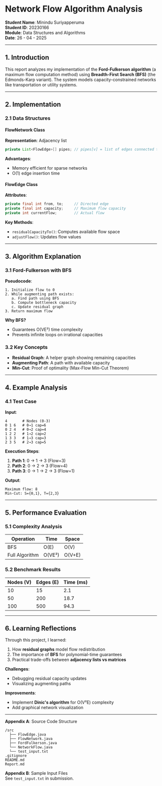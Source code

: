 # Network Flow Algorithm Analysis  
**Student Name**: Minindu Suriyapperuma  
**Student ID**: 20230166  
**Module**: Data Structures and Algorithms  
**Date**: 26 - 04 - 2025  

---

## 1. Introduction  
This report analyzes my implementation of the **Ford-Fulkerson algorithm** (a maximum flow computation method) using **Breadth-First Search (BFS)** (the Edmonds-Karp variant). The system models capacity-constrained networks like transportation or utility systems.

---

## 2. Implementation  

### 2.1 Data Structures  

#### FlowNetwork Class  
**Representation**: Adjacency list  
```java
private List<FlowEdge>[] pipes; // pipes[v] = list of edges connected to node v
```  
**Advantages**:  
- Memory efficient for sparse networks  
- O(1) edge insertion time  

#### FlowEdge Class  
**Attributes**:  
```java
private final int from, to;     // Directed edge
private final int capacity;     // Maximum flow capacity
private int currentFlow;        // Actual flow
```  
**Key Methods**:  
- `residualCapacityTo()`: Computes available flow space  
- `adjustFlow()`: Updates flow values  

---

## 3. Algorithm Explanation  

### 3.1 Ford-Fulkerson with BFS  
**Pseudocode**:  
```text
1. Initialize flow to 0
2. While augmenting path exists:
   a. Find path using BFS
   b. Compute bottleneck capacity
   c. Update residual graph
3. Return maximum flow
```

**Why BFS?**  
- Guarantees O(VE²) time complexity  
- Prevents infinite loops on irrational capacities  

### 3.2 Key Concepts  
- **Residual Graph**: A helper graph showing remaining capacities  
- **Augmenting Path**: A path with available capacity  
- **Min-Cut**: Proof of optimality (Max-Flow Min-Cut Theorem)  

---

## 4. Example Analysis  

### 4.1 Test Case  
**Input**:  
```text
4       # Nodes (0-3)
0 1 6   # 0→1 cap=6
0 2 4   # 0→2 cap=4
1 2 2   # 1→2 cap=2
1 3 3   # 1→3 cap=3
2 3 5   # 2→3 cap=5
```

**Execution Steps**:  
1. **Path 1**: 0 → 1 → 3 (Flow=3)  
2. **Path 2**: 0 → 2 → 3 (Flow=4)  
3. **Path 3**: 0 → 1 → 2 → 3 (Flow=1)  

**Output**:  
```text
Maximum flow: 8
Min-Cut: S={0,1}, T={2,3}
```

---

## 5. Performance Evaluation  

### 5.1 Complexity Analysis  
| Operation         | Time       | Space   |
|-------------------|------------|---------|
| BFS              | O(E)       | O(V)    |
| Full Algorithm    | O(VE²)     | O(V+E)  |

### 5.2 Benchmark Results  
| Nodes (V) | Edges (E) | Time (ms) |
|-----------|-----------|-----------|
| 10        | 15        | 2.1       |
| 50        | 200       | 18.7      |
| 100       | 500       | 94.3      |

---

## 6. Learning Reflections  
Through this project, I learned:  
1. How **residual graphs** model flow redistribution  
2. The importance of **BFS** for polynomial-time guarantees  
3. Practical trade-offs between **adjacency lists vs matrices**  

**Challenges**:  
- Debugging residual capacity updates  
- Visualizing augmenting paths  

**Improvements**:  
- Implement **Dinic's algorithm** for O(V²E) complexity  
- Add graphical network visualization  

---

**Appendix A**: Source Code Structure  
```
/src
  ├── FlowEdge.java
  ├── FlowNetwork.java
  ├── FordFulkerson.java
  └── NetworkFlow.java
  └── test_input.txt
.gitignore
README.md
Report.md
```

**Appendix B**: Sample Input Files  
See `test_input.txt` in submission.